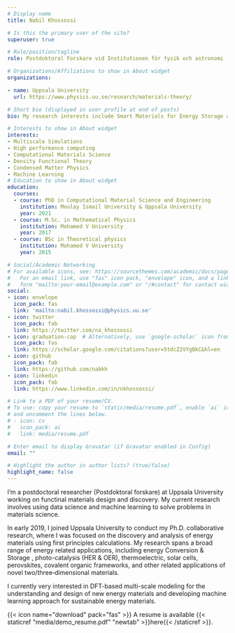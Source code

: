 ```yaml
---
# Display name
title: Nabil Khossossi

# Is this the primary user of the site?
superuser: true

# Role/position/tagline
role: Postdoktoral Forskare vid Institutionen för fysik och astronomi

# Organizations/Affiliations to show in About widget
organizations:

- name: Uppsala University
  url: https://www.physics.uu.se/research/materials-theory/

# Short bio (displayed in user profile at end of posts)
bio: My research interests include Smart Materials for Energy Storage and Conversion, Multiscale Simulations, High performance computing, Machine Learning.

# Interests to show in About widget
interests:
- Multiscale Simulations
- High performance computing
- Computational Materials Science
- Density Functional Theory
- Condensed Matter Physics
- Machine Learning
# Education to show in About widget
education:
  courses:
  - course: PhD in Computational Material Science and Engineering
    institution: Moulay Ismail University & Uppsala University
    year: 2021
  - course: M.Sc. in Mathematical Physics
    institution: Mohamed V University
    year: 2017
  - course: BSc in Theoretical physics 
    institution: Mohamed V University
    year: 2015

# Social/Academic Networking
# For available icons, see: https://sourcethemes.com/academic/docs/page-builder/#icons
#   For an email link, use "fas" icon pack, "envelope" icon, and a link in the
#   form "mailto:your-email@example.com" or "/#contact" for contact widget.
social:
- icon: envelope
  icon_pack: fas
  link: 'mailto:nabil.khossossi@physics.uu.se'
- icon: twitter
  icon_pack: fab
  link: https://twitter.com/na_khossossi
- icon: graduation-cap  # Alternatively, use `google-scholar` icon from `ai` icon pack
  icon_pack: fas
  link: https://scholar.google.com/citations?user=5tdcZ2VYgBkC&hl=en
- icon: github
  icon_pack: fab
  link: https://github.com/nabkh
- icon: linkedin
  icon_pack: fab
  link: https://www.linkedin.com/in/nkhossossi/

# Link to a PDF of your resume/CV.
# To use: copy your resume to `static/media/resume.pdf`, enable `ai` icons in `params.toml`, 
# and uncomment the lines below.
# - icon: cv
#   icon_pack: ai
#   link: media/resume.pdf

# Enter email to display Gravatar (if Gravatar enabled in Config)
email: ""

# Highlight the author in author lists? (true/false)
highlight_name: false
---
```


I’m a postdoctoral researcher (Postdoktoral forskare) at Uppsala University working on functinal materials design and discovery. My current research involves using data science and machine learning to solve problems in materials science.

In early 2019, I joined Uppsala University to conduct my Ph.D. collaborative research, where I was focused on the discovery and analysis of energy materials using first principles calculations. My research spans a broad range of energy related applications, including energy Conversion & Storage , photo-catalysis (HER & OER), thermoelectric, solar cells, perovskites, covalent organic frameworks, and other related applications of novel two/three‐dimensional materials.

I currently very interested in DFT-based multi-scale modeling for the understanding and design of new energy materials and developing machine learning approach for sustainable energy materials.

{{< icon name="download" pack="fas" >}} A resume is available {{< staticref "media/demo_resume.pdf" "newtab" >}}here{{< /staticref >}}.
